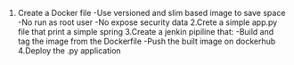 1. Create a Docker file 
    -Use versioned and slim based image to save space
    -No run as root user
    -No expose security data
2.Crete a simple app.py file that print a simple spring
3.Create a jenkin pipiline that:
    -Build and tag the image from the Dockerfile
    -Push the built image on dockerhub
4.Deploy the .py application